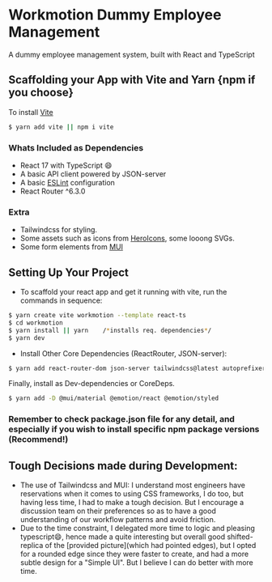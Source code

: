 # Workmotion Dummy Employee Management
 A dummy employee management system, built with React and TypeScript

## Scaffolding your App with Vite and Yarn {npm if you choose}

To install [Vite](https://npmjs.com/package/vite)
```bash
$ yarn add vite || npm i vite
```

### Whats Included as Dependencies
- React 17 with TypeScript 😄
- A basic API client powered by JSON-server
- A basic [ESLint](https://github.com/eslint/eslint) configuration
- React Router ^6.3.0

### Extra

- Tailwindcss for styling.
- Some assets such as icons from [HeroIcons](https://heroicons.com/), some looong SVGs.
- Some form elements from [MUI](https://mui.com/material-ui/react-text-field)

## Setting Up Your Project
- To scaffold your react app and get it running with vite, run the commands in sequence:

```bash
$ yarn create vite workmotion --template react-ts 
$ cd workmotion
$ yarn install || yarn    /*installs req. dependencies*/
$ yarn dev
```

- Install Other Core Dependencies (ReactRouter, JSON-server):

```bash
$ yarn add react-router-dom json-server tailwindcss@latest autoprefixer@latest postcss@latest
```

Finally, install as Dev-dependencies or CoreDeps.

```bash
$ yarn add -D @mui/material @emotion/react @emotion/styled
```

### Remember to check package.json file for any detail, and especially if you wish to install specific npm package versions (Recommend!)


## Tough Decisions made during Development:

- The use of Tailwindcss and MUI: I understand most engineers have reservations when it comes to using CSS frameworks, I do too, but having less time, I had to make a tough decision. But I encourage a discussion team on their preferences so as to have a good understanding of our workflow patterns and avoid friction.
- Due to the time constraint, I delegated more time to logic and pleasing typescript😄, hence made a quite interesting but overall good shifted-replica of the [provided picture](which had pointed edges), but I opted for a rounded edge since they were faster to create, and had a more subtle design for a "Simple UI". But I believe I can do better with more time.
